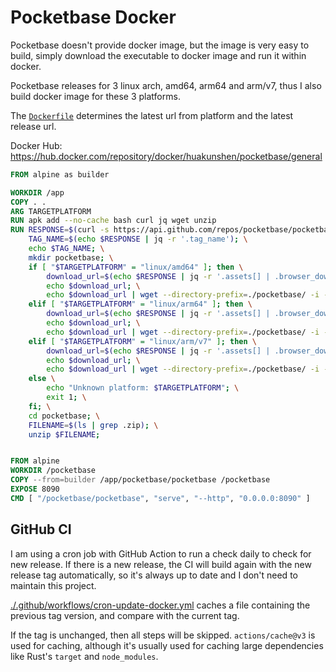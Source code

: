 # Pocketbase Docker

Pocketbase doesn't provide docker image, but the image is very easy to build, simply download the executable to docker image and run it within docker.

Pocketbase releases for 3 linux arch, amd64, arm64 and arm/v7, thus I also build docker image for these 3 platforms.

The [`Dockerfile`](./Dockerfile) determines the latest url from platform and the latest release url.

Docker Hub: https://hub.docker.com/repository/docker/huakunshen/pocketbase/general

```Dockerfile
FROM alpine as builder

WORKDIR /app
COPY . .
ARG TARGETPLATFORM
RUN apk add --no-cache bash curl jq wget unzip
RUN RESPONSE=$(curl -s https://api.github.com/repos/pocketbase/pocketbase/releases/latest); \
    TAG_NAME=$(echo $RESPONSE | jq -r '.tag_name'); \
    echo $TAG_NAME; \
    mkdir pocketbase; \
    if [ "$TARGETPLATFORM" = "linux/amd64" ]; then \
        download_url=$(echo $RESPONSE | jq -r '.assets[] | .browser_download_url' | grep linux_amd64); \
        echo $download_url; \
        echo $download_url | wget --directory-prefix=./pocketbase/ -i -; \
    elif [ "$TARGETPLATFORM" = "linux/arm64" ]; then \
        download_url=$(echo $RESPONSE | jq -r '.assets[] | .browser_download_url' | grep linux_arm64); \
        echo $download_url; \
        echo $download_url | wget --directory-prefix=./pocketbase/ -i -; \
    elif [ "$TARGETPLATFORM" = "linux/arm/v7" ]; then \
        download_url=$(echo $RESPONSE | jq -r '.assets[] | .browser_download_url' | grep linux_armv7); \
        echo $download_url; \
        echo $download_url | wget --directory-prefix=./pocketbase/ -i -; \
    else \
        echo "Unknown platform: $TARGETPLATFORM"; \
        exit 1; \
    fi; \
    cd pocketbase; \
    FILENAME=$(ls | grep .zip); \
    unzip $FILENAME;


FROM alpine
WORKDIR /pocketbase
COPY --from=builder /app/pocketbase/pocketbase /pocketbase
EXPOSE 8090
CMD [ "/pocketbase/pocketbase", "serve", "--http", "0.0.0.0:8090" ]
```

## GitHub CI

I am using a cron job with GitHub Action to run a check daily to check for new release. 
If there is a new release, the CI will build again with the new release tag automatically, so it's always up to date and I don't need to maintain this project.

[./.github/workflows/cron-update-docker.yml](./.github/workflows/cron-update-docker.yml) caches a file containing the previous tag version, and compare with the current tag.

If the tag is unchanged, then all steps will be skipped. `actions/cache@v3` is used for caching, although it's usually used for caching large dependencies like Rust's `target` and `node_modules`.

